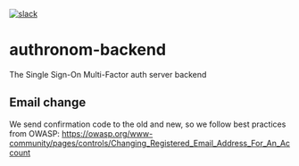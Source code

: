 [![slack](https://img.shields.io/badge/slack-join-brightgreen.svg?logo=slack)](https://join.slack.com/t/netroforge/shared_invite/zt-335byot5g-Z6PVCx45OgKKiTjJxz7odw)

# authronom-backend
The Single Sign-On Multi-Factor auth server backend

## Email change
We send confirmation code to the old and new,
so we follow best practices from OWASP:
https://owasp.org/www-community/pages/controls/Changing_Registered_Email_Address_For_An_Account
